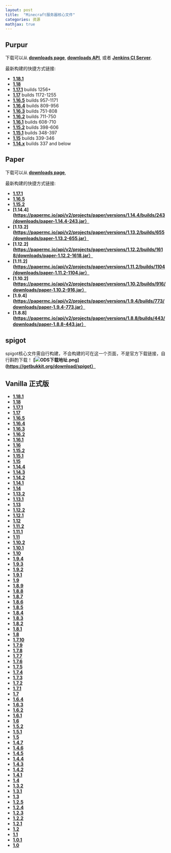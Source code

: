 ```yaml
---
layout: post
title:  "Minecraft服务器核心文件"
categories: 资源
mathjax: true
---
```

## Purpur

下载可以从 **[downloads page](https://purpur.pl3x.net/downloads/)**,  **[downloads API](https://api.pl3x.net)**, 或者 **[Jenkins CI Server](https://ci.pl3x.net/job/Purpur/)**.

最新构建的快捷方式链接:
* **[1.18.1](https://api.pl3x.net/v2/purpur/1.18.1/latest/download)** 
* **[1.18](https://api.pl3x.net/v2/purpur/1.18/latest/download)** 
* **[1.17.1](https://api.pl3x.net/v2/purpur/1.17.1/latest/download)** builds 1256+
* **[1.17](https://api.pl3x.net/v2/purpur/1.17/latest/download)** builds 1172-1255
* **[1.16.5](https://api.pl3x.net/v2/purpur/1.16.5/latest/download)** builds 957-1171
* **[1.16.4](https://api.pl3x.net/v2/purpur/1.16.4/latest/download)** builds 809-956
* **[1.16.3](https://api.pl3x.net/v2/purpur/1.16.3/latest/download)** builds 751-808
* **[1.16.2](https://api.pl3x.net/v2/purpur/1.16.2/latest/download)** builds 711-750
* **[1.16.1](https://api.pl3x.net/v2/purpur/1.16.1/latest/download)** builds 608-710
* **[1.15.2](https://api.pl3x.net/v2/purpur/1.15.2/latest/download)** builds 398-606
* **[1.15.1](https://api.pl3x.net/v2/purpur/1.15.1/latest/download)** builds 348-397
* **[1.15](https://api.pl3x.net/v2/purpur/1.15/latest/download)** builds 339-346
* **[1.14.x](https://api.pl3x.net/v2/purpur/1.14.4/latest/download)** builds 337 and below

## Paper

下载可以从 **[downloads page](https://papermc.io/downloads/)**, 

最新构建的快捷方式链接:

* **[1.17.1](https://papermc.io/downloads)**
* **[1.16.5](https://papermc.io/downloads#Paper-1.16)**
* **[1.15.2](https://papermc.io/api/v2/projects/paper/versions/1.15.2/builds/391/downloads/paper-1.15.2-391.jar)**
* **[1.14.4](https://papermc.io/api/v2/projects/paper/versions/1.14.4/builds/243/downloads/paper-1.14.4-243.jar）**
* **[1.13.2](https://papermc.io/api/v2/projects/paper/versions/1.13.2/builds/655/downloads/paper-1.13.2-655.jar）**
* **[1.12.2](https://papermc.io/api/v2/projects/paper/versions/1.12.2/builds/1618/downloads/paper-1.12.2-1618.jar）**
* **[1.11.2](https://papermc.io/api/v2/projects/paper/versions/1.11.2/builds/1104/downloads/paper-1.11.2-1104.jar）**
* **[1.10.2](https://papermc.io/api/v2/projects/paper/versions/1.10.2/builds/916/downloads/paper-1.10.2-916.jar）**
* **[1.9.4](https://papermc.io/api/v2/projects/paper/versions/1.9.4/builds/773/downloads/paper-1.9.4-773.jar）**
* **[1.8.8](https://papermc.io/api/v2/projects/paper/versions/1.8.8/builds/443/downloads/paper-1.8.8-443.jar）**


## spigot

spigot核心文件需自行构建，不会构建的可在这一个页面，不是官方下载链接，自行斟酌下载！ **[![ODS下载地址.png](https://i.loli.net/2021/08/28/wtBjlECPHSh4bKA.png)](https://getbukkit.org/download/spigot）**

## Vanilla 正式版

* **[1.18.1](https://launcher.mojang.com/v1/objects/125e5adf40c659fd3bce3e66e67a16bb49ecc1b9/server.jar)**
* **[1.18](https://launcher.mojang.com/v1/objects/3cf24a8694aca6267883b17d934efacc5e44440d/server.jar)**
* **[1.17.1](https://launcher.mojang.com/v1/objects/a16d67e5807f57fc4e550299cf20226194497dc2/server.jar)**
* **[1.17](https://launcher.mojang.com/v1/objects/0a269b5f2c5b93b1712d0f5dc43b6182b9ab254e/server.jar)**
* **[1.16.5](https://launcher.mojang.com/v1/objects/1b557e7b033b583cd9f66746b7a9ab1ec1673ced/server.jar)**
* **[1.16.4](https://launcher.mojang.com/v1/objects/35139deedbd5182953cf1caa23835da59ca3d7cd/server.jar)**
* **[1.16.3](https://launcher.mojang.com/v1/objects/f02f4473dbf152c23d7d484952121db0b36698cb/server.jar)**
* **[1.16.2](https://launcher.mojang.com/v1/objects/45287d794fa2631b8da9b9002696ebe406fbed6b/server.jar)**
* **[1.16.1](https://launcher.mojang.com/v1/objects/a412fd69db1f81db3f511c1463fd304675244077/server.jar)**
* **[1.16](https://launcher.mojang.com/v1/objects/7361a24df069a06748844cc7483c35d4abd2d80c/server.jar)**
* **[1.15.2](https://launcher.mojang.com/v1/objects/bb2b6b1aefcd70dfd1892149ac3a215f6c636b07/server.jar)**
* **[1.15.1](https://launcher.mojang.com/v1/objects/4d1826eebac84847c71a77f9349cc22afd0cf0a1/server.jar)**
* **[1.15](https://launcher.mojang.com/v1/objects/e9f105b3c5c7e85c7b445249a93362a22f62442d/server.jar)**
* **[1.14.4](https://launcher.mojang.com/v1/objects/3dc3d84a581f14691199cf6831b71ed1296a9fdf/server.jar)**
* **[1.14.3](https://launcher.mojang.com/v1/objects/d0d0fe2b1dc6ab4c65554cb734270872b72dadd6/server.jar)**
* **[1.14.2](https://launcher.mojang.com/v1/objects/808be3869e2ca6b62378f9f4b33c946621620019/server.jar)**
* **[1.14.1](https://launcher.mojang.com/v1/objects/ed76d597a44c5266be2a7fcd77a8270f1f0bc118/server.jar)**
* **[1.14](https://launcher.mojang.com/v1/objects/f1a0073671057f01aa843443fef34330281333ce/server.jar)**
* **[1.13.2](https://launcher.mojang.com/v1/objects/3737db93722a9e39eeada7c27e7aca28b144ffa7/server.jar)**
* **[1.13.1](https://launcher.mojang.com/v1/objects/fe123682e9cb30031eae351764f653500b7396c9/server.jar)**
* **[1.13](https://launcher.mojang.com/v1/objects/d0caafb8438ebd206f99930cfaecfa6c9a13dca0/server.jar)**
* **[1.12.2](https://launcher.mojang.com/v1/objects/886945bfb2b978778c3a0288fd7fab09d315b25f/server.jar)**
* **[1.12.1](https://launcher.mojang.com/v1/objects/561c7b2d54bae80cc06b05d950633a9ac95da816/server.jar)**
* **[1.12](https://launcher.mojang.com/v1/objects/8494e844e911ea0d63878f64da9dcc21f53a3463/server.jar)**
* **[1.11.2](https://launcher.mojang.com/v1/objects/f00c294a1576e03fddcac777c3cf4c7d404c4ba4/server.jar)**
* **[1.11.1](https://launcher.mojang.com/v1/objects/1f97bd101e508d7b52b3d6a7879223b000b5eba0/server.jar)**
* **[1.11](https://launcher.mojang.com/v1/objects/48820c84cb1ed502cb5b2fe23b8153d5e4fa61c0/server.jar)**
* **[1.10.2](https://launcher.mojang.com/v1/objects/3d501b23df53c548254f5e3f66492d178a48db63/server.jar)**
* **[1.10.1](https://launcher.mojang.com/v1/objects/cb4c6f9f51a845b09a8861cdbe0eea3ff6996dee/server.jar)**
* **[1.10](https://launcher.mojang.com/v1/objects/a96617ffdf5dabbb718ab11a9a68e50545fc5bee/server.jar)**
* **[1.9.4](https://launcher.mojang.com/v1/objects/edbb7b1758af33d365bf835eb9d13de005b1e274/server.jar)**
* **[1.9.3](https://launcher.mojang.com/v1/objects/8e897b6b6d784f745332644f4d104f7a6e737ccf/server.jar)**
* **[1.9.2](https://launcher.mojang.com/v1/objects/2b95cc7b136017e064c46d04a5825fe4cfa1be30/server.jar)**
* **[1.9.1](https://launcher.mojang.com/v1/objects/bf95d9118d9b4b827f524c878efd275125b56181/server.jar)**
* **[1.9](https://launcher.mojang.com/v1/objects/b4d449cf2918e0f3bd8aa18954b916a4d1880f0d/server.jar)**
* **[1.8.9](https://launcher.mojang.com/v1/objects/b58b2ceb36e01bcd8dbf49c8fb66c55a9f0676cd/server.jar)**
* **[1.8.8](https://launcher.mojang.com/v1/objects/5fafba3f58c40dc51b5c3ca72a98f62dfdae1db7/server.jar)**
* **[1.8.7](https://launcher.mojang.com/v1/objects/35c59e16d1f3b751cd20b76b9b8a19045de363a9/server.jar)**
* **[1.8.6](https://launcher.mojang.com/v1/objects/2bd44b53198f143fb278f8bec3a505dad0beacd2/server.jar)**
* **[1.8.5](https://launcher.mojang.com/v1/objects/ea6dd23658b167dbc0877015d1072cac21ab6eee/server.jar)**
* **[1.8.4](https://launcher.mojang.com/v1/objects/dd4b5eba1c79500390e0b0f45162fa70d38f8a3d/server.jar)**
* **[1.8.3](https://launcher.mojang.com/v1/objects/163ba351cb86f6390450bb2a67fafeb92b6c0f2f/server.jar)**
* **[1.8.2](https://launcher.mojang.com/v1/objects/a37bdd5210137354ed1bfe3dac0a5b77fe08fe2e/server.jar)**
* **[1.8.1](https://launcher.mojang.com/v1/objects/68bfb524888f7c0ab939025e07e5de08843dac0f/server.jar)**
* **[1.8](https://launcher.mojang.com/v1/objects/a028f00e678ee5c6aef0e29656dca091b5df11c7/server.jar)**
* **[1.7.10](https://launcher.mojang.com/v1/objects/952438ac4e01b4d115c5fc38f891710c4941df29/server.jar)**
* **[1.7.9](https://launcher.mojang.com/v1/objects/4cec86a928ec171fdc0c6b40de2de102f21601b5/server.jar)**
* **[1.7.8](https://launcher.mojang.com/v1/objects/c69ebfb84c2577661770371c4accdd5f87b8b21d/server.jar)**
* **[1.7.7](https://launcher.mojang.com/v1/objects/a6ffc1624da980986c6cc12a1ddc79ab1b025c62/server.jar)** 
* **[1.7.6](https://launcher.mojang.com/v1/objects/41ea7757d4d7f74b95fc1ac20f919a8e521e910c/server.jar)**
* **[1.7.5](https://launcher.mojang.com/v1/objects/e1d557b2e31ea881404e41b05ec15c810415e060/server.jar)**
* **[1.7.4](https://launcher.mojang.com/v1/objects/61220311cef80aecc4cd8afecd5f18ca6b9461ff/server.jar)**
* **[1.7.3](https://launcher.mojang.com/v1/objects/707857a7bc7bf54fe60d557cca71004c34aa07bb/server.jar)**
* **[1.7.2](https://launcher.mojang.com/v1/objects/3716cac82982e7c2eb09f83028b555e9ea606002/server.jar)**
* **[1.7.1](https://launcher.mojang.com/v1/objects/d26d79675147253b7a35dd32dc5dbba0af1be7e2/server.jar)**
* **[1.7](https://launcher.mojang.com/v1/objects/3f031ab8b9cafedeb822febe89d271b72565712c/server.jar)**
* **[1.6.4](https://launcher.mojang.com/v1/objects/050f93c1f3fe9e2052398f7bd6aca10c63d64a87/server.jar)**
* **[1.6.3](https://launcher.mojang.com/v1/objects/5a4c69bdf7c4a9aa9580096805d8497ba7721e05/server.jar)**
* **[1.6.2](https://launcher.mojang.com/v1/objects/01b6ea555c6978e6713e2a2dfd7fe19b1449ca54/server.jar)**
* **[1.6.1](https://launcher.mojang.com/v1/objects/0252918a5f9d47e3c6eb1dfec02134d1374a89b4/server.jar)**
* **[1.6](https://launcher.mojang.com/v1/objects/ee6d5161ac28eef285df571dc1235d48f03c3e88/server.jar)**
* **[1.5.2](https://launcher.mojang.com/v1/objects/f9ae3f651319151ce99a0bfad6b34fa16eb6775f/server.jar)**
* **[1.5.1](https://launcher.mojang.com/v1/objects/d07c71ee2767dabb79fb32dad8162e1b854d5324/server.jar)**
* **[1.5](https://launcher.mojang.com/v1/objects/aedad5159ef56d69c5bcf77ed141f53430af43c3/server.jar)**
* **[1.4.7](https://launcher.mojang.com/v1/objects/2f0ec8efddd2f2c674c77be9ddb370b727dec676/server.jar)**
* **[1.4.6](https://launcher.mojang.com/v1/objects/a0aeb5709af5f2c3058c1cf0dc6b110a7a61278c/server.jar)**
* **[1.4.5](https://launcher.mojang.com/v1/objects/c12fd88a8233d2c517dbc8196ba2ae855f4d36ea/server.jar)**
* **[1.4.4](https://launcher.mojang.com/v1/objects/4215dcadb706508bf9d6d64209a0080b9cee9e71/server.jar)**
* **[1.4.3](https://launcher.mojang.com/v1/objects/9be68adf6e80721975df12f2445fa24617328d18/server.jar)**
* **[1.4.2](https://launcher.mojang.com/v1/objects/5be700523a729bb78ef99206fb480a63dcd09825/server.jar)**
* **[1.4.1](https://launcher.mojang.com/v1/objects/baa4e4a7adc3dc9fbfc5ea36f0777b68c9eb7f4a/server.jar)**
* **[1.4](https://launcher.mojang.com/v1/objects/9470a2bb0fcb8a426328441a01dba164fbbe52c9/server.jar)**
* **[1.3.2](https://launcher.mojang.com/v1/objects/3de2ae6c488135596e073a9589842800c9f53bfe/server.jar)**
* **[1.3.1](https://launcher.mojang.com/v1/objects/82563ce498bfc1fc8a2cb5bf236f7da86a390646/server.jar)**
* **[1.3](https://launcher.mojang.com/v1/objects/cb21a9aaaf599c94dd7fa1b777b2f0cc37a776c7/server.jar)**
* **[1.2.5](https://launcher.mojang.com/v1/objects/d8321edc9470e56b8ad5c67bbd16beba25843336/server.jar)**
* **[1.2.4](http://betacraft.pl/server-archive/minecraft/1.2.4.jar)**
* **[1.2.3](http://betacraft.pl/server-archive/minecraft/1.2.3.jar)**
* **[1.2.2](http://betacraft.pl/server-archive/minecraft/1.2.2.jar)**
* **[1.2.1](http://betacraft.pl/server-archive/minecraft/1.2.1.jar)**
* **[1.2](https://assets.minecraft.net/1_2/minecraft_server.jar)**
* **[1.1](https://web.archive.org/web/20120208062853/https://s3.amazonaws.com/MinecraftDownload/launcher/minecraft_server.jar)**
* **[1.0.1](http://betacraft.pl/server-archive/minecraft/1.0.1.jar)**
* **[1.0](http://betacraft.pl/server-archive/minecraft/1.0.0.jar)**
